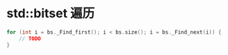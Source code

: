 # std::bitset 遍历

```c++
for (int i = bs._Find_first(); i < bs.size(); i = bs._Find_next(i)) {
    // TODO
}
```
